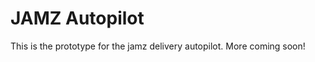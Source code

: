 JAMZ Autopilot
==============

This is the prototype for the jamz delivery autopilot. More coming soon!